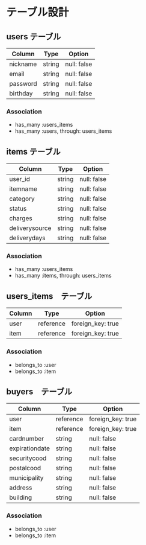 # テーブル設計

## users テーブル

| Column   | Type   | Option      |
| -------- | ------ | ----------- |
| nickname | string | null: false |
| email    | string | null: false |
| password | string | null: false |
| birthday | string | null: false |

### Association

- has_many :users_items
- has_many :users, through: users_items

## items テーブル

| Column          | Type   | Option      |
| --------------- | ------ | ----------- |
| user_id         | string | null: false |
| itemname        | string | null: false |
| category        | string | null: false |
| status          | string | null: false |
| charges         | string | null: false |
| deliverysource  | string | null: false |
| deliverydays    | string | null: false |

### Association

- has_many :users_items
- has_many :items, through: users_items

## users_items　テーブル

| Column  | Type      | Option            |
| ------- | --------- | ----------------- |
| user    | reference | foreign_key: true |
| item    | reference | foreign_key: true |

### Association

- belongs_to :user
- belongs_to :item

## buyers　テーブル

| Column         | Type       | Option            |
| -------------- |----------- | ----------------- |
| user           | reference  | foreign_key: true |
| item           | reference  | foreign_key: true |
| cardnumber     | string     | null: false       |
| expirationdate | string     | null: false       |
| securitycood   | string     | null: false       |
| postalcood     | string     | null: false       |
| municipality   | string     | null: false       |
| address        | string     | null: false       |
| building       | string     | null: false       |

### Association

- belongs_to :user
- belongs_to :item



